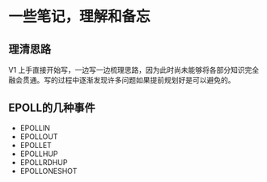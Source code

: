 # 一些笔记，理解和备忘
## 理清思路
V1 上手直接开始写，一边写一边梳理思路，因为此时尚未能够将各部分知识完全融会贯通。写的过程中逐渐发现许多问题如果提前规划好是可以避免的。

## EPOLL的几种事件
+ EPOLLIN
+ EPOLLOUT
+ EPOLLET
+ EPOLLHUP
+ EPOLLRDHUP
+ EPOLLONESHOT
